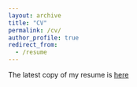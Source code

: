 ```yaml
---
layout: archive
title: "CV"
permalink: /cv/
author_profile: true
redirect_from:
  - /resume
---
```


The latest copy of my resume is [here](https://www.dropbox.com/scl/fi/zqzi3hxmyq2qa5qt5fgf0/resume_MS_2024_OT.pdf?rlkey=5yoqr456nqaped9x0cjd2gpks&dl=0)
